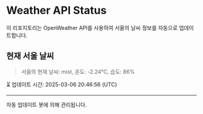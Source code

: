 
# Weather API Status

이 리포지토리는 OpenWeather API를 사용하여 서울의 날씨 정보를 자동으로 업데이트합니다.

## 현재 서울 날씨
> 서울의 현재 날씨: mist, 온도: -2.24°C, 습도: 86%

⏳ 업데이트 시간: 2025-03-06 20:46:56 (UTC)

---
자동 업데이트 봇에 의해 관리됩니다.
